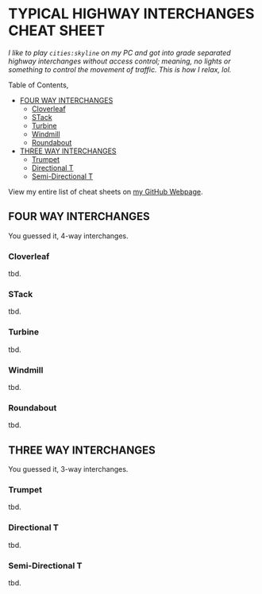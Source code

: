 # TYPICAL HIGHWAY INTERCHANGES CHEAT SHEET

_I like to play `cities:skyline` on my PC and got into grade separated
highway interchanges without access control; meaning, no
lights or something to control the movement of traffic.
This is how I relax, lol._

Table of Contents,

* [FOUR WAY INTERCHANGES](https://github.com/JeffDeCola/my-cheat-sheets/tree/master/other/random-stuff/typical-highway-interchanges-cheat-sheet#four-way-interchanges)
  * [Cloverleaf](https://github.com/JeffDeCola/my-cheat-sheets/tree/master/other/random-stuff/typical-highway-interchanges-cheat-sheet#cloverleaf)
  * [STack](https://github.com/JeffDeCola/my-cheat-sheets/tree/master/other/random-stuff/typical-highway-interchanges-cheat-sheet#stack)
  * [Turbine](https://github.com/JeffDeCola/my-cheat-sheets/tree/master/other/random-stuff/typical-highway-interchanges-cheat-sheet#turbine)
  * [Windmill](https://github.com/JeffDeCola/my-cheat-sheets/tree/master/other/random-stuff/typical-highway-interchanges-cheat-sheet#windmill)
  * [Roundabout](https://github.com/JeffDeCola/my-cheat-sheets/tree/master/other/random-stuff/typical-highway-interchanges-cheat-sheet#roundabout)
* [THREE WAY INTERCHANGES](https://github.com/JeffDeCola/my-cheat-sheets/tree/master/other/random-stuff/typical-highway-interchanges-cheat-sheet#three-way-interchanges)
  * [Trumpet](https://github.com/JeffDeCola/my-cheat-sheets/tree/master/other/random-stuff/typical-highway-interchanges-cheat-sheet#trumpet)
  * [Directional T](https://github.com/JeffDeCola/my-cheat-sheets/tree/master/other/random-stuff/typical-highway-interchanges-cheat-sheet#directional-t)
  * [Semi-Directional T](https://github.com/JeffDeCola/my-cheat-sheets/tree/master/other/random-stuff/typical-highway-interchanges-cheat-sheet#semi-directional-t)

View my entire list of cheat sheets on
[my GitHub Webpage](https://jeffdecola.github.io/my-cheat-sheets/).

## FOUR WAY INTERCHANGES

You guessed it, 4-way interchanges.

### Cloverleaf

tbd.

### STack

tbd.

### Turbine

tbd.

### Windmill

tbd.

### Roundabout

tbd.

## THREE WAY INTERCHANGES

You guessed it, 3-way interchanges.

### Trumpet

tbd.

### Directional T

tbd.

### Semi-Directional T

tbd.
